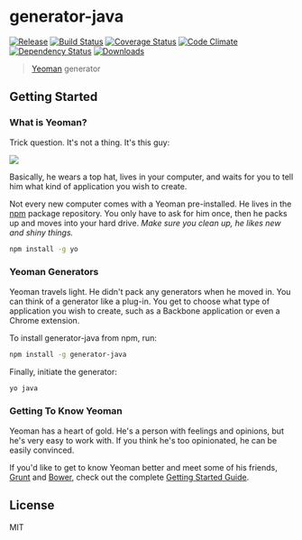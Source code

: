 # generator-java

[![Release](http://img.shields.io/npm/v/generator-java.svg?style=flat)](https://www.npmjs.org/package/generator-java) [![Build Status](http://img.shields.io/travis/kasperisager/generator-java.svg?style=flat)](https://travis-ci.org/kasperisager/generator-java) [![Coverage Status](http://img.shields.io/coveralls/kasperisager/generator-java.svg?style=flat)](https://coveralls.io/r/kasperisager/generator-java) [![Code Climate](http://img.shields.io/codeclimate/github/kasperisager/generator-java.svg?style=flat)](https://codeclimate.com/github/kasperisager/generator-java) [![Dependency Status](http://img.shields.io/gemnasium/kasperisager/generator-java.svg?style=flat)](https://gemnasium.com/kasperisager/generator-java) [![Downloads](http://img.shields.io/npm/dm/generator-java.svg?style=flat)](https://www.npmjs.org/package/generator-java)

> [Yeoman](http://yeoman.io) generator

## Getting Started

### What is Yeoman?

Trick question. It's not a thing. It's this guy:

![](http://i.imgur.com/JHaAlBJ.png)

Basically, he wears a top hat, lives in your computer, and waits for you to tell him what kind of application you wish to create.

Not every new computer comes with a Yeoman pre-installed. He lives in the [npm](https://npmjs.org) package repository. You only have to ask for him once, then he packs up and moves into your hard drive. *Make sure you clean up, he likes new and shiny things.*

```bash
npm install -g yo
```

### Yeoman Generators

Yeoman travels light. He didn't pack any generators when he moved in. You can think of a generator like a plug-in. You get to choose what type of application you wish to create, such as a Backbone application or even a Chrome extension.

To install generator-java from npm, run:

```bash
npm install -g generator-java
```

Finally, initiate the generator:

```bash
yo java
```

### Getting To Know Yeoman

Yeoman has a heart of gold. He's a person with feelings and opinions, but he's very easy to work with. If you think he's too opinionated, he can be easily convinced.

If you'd like to get to know Yeoman better and meet some of his friends, [Grunt](http://gruntjs.com) and [Bower](http://bower.io), check out the complete [Getting Started Guide](https://github.com/yeoman/yeoman/wiki/Getting-Started).

## License

MIT
